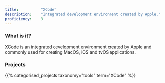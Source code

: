 ```yaml
---
title: 			"XCode"
description: 	"Integrated development environment created by Apple."
proficiency:	3
---
```


### What is it?
[XCode](https://developer.apple.com/xcode/) is an integrated development environment created by Apple and commonly used for creating MacOS, iOS and tvOS applications.

### Projects
{{% categorised_projects taxonomy="tools" term="XCode" %}}